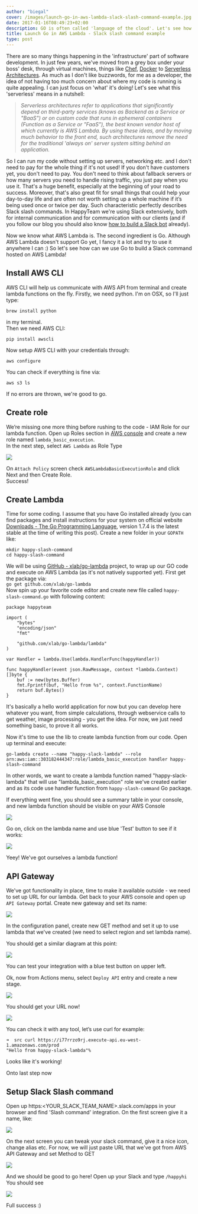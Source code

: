 ```yaml
---
author: "biegal"
cover: /images/launch-go-in-aws-lambda-slack-slash-command-example.jpg
date: 2017-01-16T08:49:23+02:00
description: GO is often called 'language of the cloud'. Let's see how we can use it to utilize AWS Lambda and create Slack Slash command. It's easy and serverless ;)
title: Launch Go in AWS Lambda - Slack slash command example
type: post
---
```

There are so many things happening in the 'infrastructure' part of software development. In just few years, we've moved from a grey box under your boss' desk, through virtual machines, things like [Chef](https://www.chef.io/chef/), [Docker](https://www.docker.com/) to [Serverless Architectures](http://martinfowler.com/articles/serverless.html). 
As much as I don't like buzzwords, for me as a developer, the idea of not having too much concern about where my code is running is quite appealing. I can just focus on 'what' it's doing!
Let's see what this 'serverless' means in a nutshell:

> _Serverless architectures refer to applications that significantly depend on third-party services (knows as Backend as a Service or "BaaS") or on custom code that runs in ephemeral containers (Function as a Service or "FaaS"), the best known vendor host of which currently is AWS Lambda. By using these ideas, and by moving much behavior to the front end, such architectures remove the need for the traditional 'always on' server system sitting behind an application._  

So I can run my code without setting up servers, networking etc. and I don't need to pay for the whole thing if it's not used! If you don't have customers yet, you don't need to pay. You don't need to think about fallback servers or how many servers you need to handle rising traffic, you just pay when you use it. That's a huge benefit, especially at the beginning of your road to success.
Moreover, that's also great fit for small things that could help your day-to-day life and are often not worth setting up a whole machine if it’s being used once or twice per day.
Such characteristic perfectly describes Slack slash commands. In HappyTeam we're using Slack extensively, both for internal communication and for communication with our clients (and if you follow our blog you should also know [how to build a Slack bot](http://happyteam.io/blog/2016/10/03/how-to-build-karma-slack-bot-in-elixir/) already). 

Now we know what AWS Lambda is. The second ingredient is Go. Although AWS Lambda doesn't support Go yet, I fancy it a lot and try to use it anywhere I can :) 
So let's see how can we use Go to build a Slack command hosted on AWS Lambda!

## Install AWS CLI
AWS CLI will help us communicate with AWS API from terminal and create lambda functions on the fly.
Firstly, we need python. I'm on OSX, so I'll just type:  
```
brew install python
```  
in my terminal.  
Then we need AWS CLI:  
```
pip install awscli
```  
Now setup AWS CLI with your credentials through:  
```
aws configure
```  
You can check if everything is fine via:  
```
aws s3 ls
```  
If no errors are thrown, we're good to go.

## Create role
We’re missing one more thing before rushing to the code - IAM Role for our lambda function.
Open up Roles section in [AWS console](https://console.aws.amazon.com/iam/home?region=eu-west-1#/roles)
and create a new role named `lambda_basic_execution`.  
In the next step, select `AWS Lambda` as Role Type 

![](/images/post-go-aws-lambda/select_role_type.png)  

On `Attach Policy` screen check `AWSLambdaBasicExecutionRole` and click Next and then Create Role.  
Success!

## Create Lambda
Time for some coding.
I assume that you have Go installed already (you can find packages and install instructions for your system on official website [Downloads - The Go Programming Language](https://golang.org/dl/), version 1.7.4 is the latest stable at the time of writing this post). 
Create a new folder in your `GOPATH` like:
```
mkdir happy-slash-command
cd happy-slash-command
```

We will be using  [GitHub - xlab/go-lambda](https://github.com/xlab/go-lambda) project, to wrap up our GO code and execute on AWS Lambda (as it's not natively supported yet).
First get the package via:  
`go get github.com/xlab/go-lambda`  
Now spin up your favorite code editor and create new file called `happy-slash-command.go` with following content:
```
package happyteam

import (
	"bytes"
	"encoding/json"
	"fmt"

	"github.com/xlab/go-lambda/lambda"
)

var Handler = lambda.Use(lambda.HandlerFunc(happyHandler))

func happyHandler(event json.RawMessage, context *lambda.Context) []byte {
	buf := new(bytes.Buffer)
	fmt.Fprintf(buf, "Hello from %s", context.FunctionName)
	return buf.Bytes()
}
```

It's basically a hello world application for now but you can develop here whatever you want, from simple calculations, through webservice calls to get weather, image processing - you get the idea.
For now, we just need something basic, to prove it all works.  	

Now it's time to use the lib to create lambda function from our code.
Open up terminal and execute:
```
go-lambda create --name "happy-slack-lambda" --role arn:aws:iam::303182444347:role/lambda_basic_execution handler happy-slash-command
```

In other words, we want to create a lambda function named "happy-slack-lambda" that will use "lambda_basic_execution" role we've created earlier and as its code use handler function from `happy-slash-command` Go package.

If everything went fine, you should see a summary table in your console, and new lambda function should be visible on your AWS Console

![](/images/post-go-aws-lambda/lambda_ready.png)

Go on, click on the lambda name and use blue 'Test' button to see if it works:

![](/images/post-go-aws-lambda/lambda_test.png)

Yeey! We've got ourselves a lambda function!

## API Gateway
We've got functionality in place, time to make it available outside - we need to set up URL for our lambda.
Get back to your AWS console and open up `API Gateway` portal. Create new gateway and set its name:  

![](/images/post-go-aws-lambda/api_gateway_name.png)


In the configuration panel, create new GET method and set it up to use lambda that we've created (we need to select region and set lambda name).

You should get a similar diagram at this point:  

![](/images/post-go-aws-lambda/gateway_diagram.png)

You can test your integration with a blue test button on upper left.

Ok, now from Actions menu, select `Deploy API` entry and create a new stage.  

![](/images/post-go-aws-lambda/name_stage.png)

You should get your URL now!  

![](/images/post-go-aws-lambda/gateway_url.png)

You can check it with any tool, let’s use curl for example:
```
➜  src curl https://i77rrzo9rj.execute-api.eu-west-1.amazonaws.com/prod
"Hello from happy-slack-lambda"%
```

Looks like it's working!

Onto last step now

## Setup Slack Slash command
Open up https:<YOUR_SLACK_TEAM_NAME>.slack.com/apps in your browser and find 'Slash command' integration.
On the first screen give it a name, like:  

![](/images/post-go-aws-lambda/slack_command_name.png)

On the next screen you can tweak your slack command, give it a nice icon, change alias etc. For now, we will just paste URL that we've got from AWS API Gateway and set Method to GET  

![](/images/post-go-aws-lambda/slack_command_setting.png)

And we should be good to go here!
Open up your Slack and type `/happyhi` 
You should see  

![](/images/post-go-aws-lambda/result.png)

Full success :)
